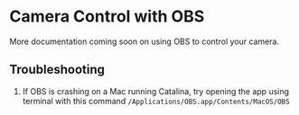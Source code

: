 # Camera Control with **OBS**

More documentation coming soon on using OBS to control your camera.


## Troubleshooting

1. If OBS is crashing on a Mac running Catalina, try opening the app using terminal with this command `/Applications/OBS.app/Contents/MacOS/OBS`
